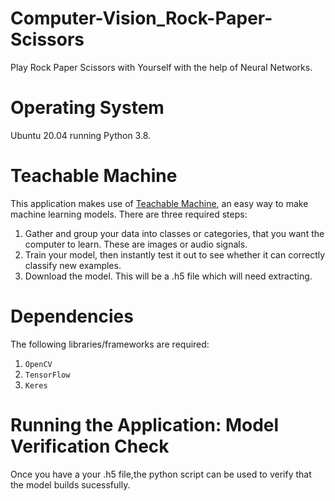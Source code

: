 # Computer-Vision_Rock-Paper-Scissors
Play Rock Paper Scissors with Yourself with the help of Neural Networks.

# Operating System
Ubuntu 20.04 running Python 3.8.

# Teachable Machine
This application makes use of [Teachable Machine](https://teachablemachine.withgoogle.com/), an easy way to make machine learning models.
There are three required steps:

1. Gather and group your data into classes or categories, that you want the computer to learn. These are images or audio signals.
2. Train your model, then instantly test it out to see whether it can correctly classify new examples.
3. Download the model. This will be a .h5 file which will need extracting.

# Dependencies
The following libraries/frameworks are required:

1. `OpenCV`
2. `TensorFlow`
3. `Keres`

# Running the Application: Model Verification Check
Once you have a your .h5 file,the python script can be used to verify that the model builds sucessfully. 

